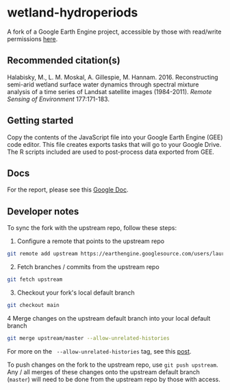 # wetland-hydroperiods
A fork of a Google Earth Engine project, accessible by those with read/write permissions [here](
https://code.earthengine.google.com/?accept_repo=users/laura_csp/wetland_hydroperiods).

## Recommended citation(s)
Halabisky, M., L. M. Moskal, A. Gillespie, M. Hannam. 2016. Reconstructing semi-arid wetland surface water dynamics through spectral mixture analysis of a time series of Landsat satellite images (1984-2011). _Remote Sensing of Environment_ 177:171-183.

## Getting started
Copy the contents of the JavaScript file into your Google Earth Engine (GEE) code editor. This file creates exports tasks that will go to your Google Drive. The R scripts included are used to post-process data exported from GEE.

## Docs
For the report, please see this [Google Doc](https://docs.google.com/document/d/1l8DwajDEt5ObPUpLkjE6UOuMHjyfPPb8lxl0-Zz69p8/edit?usp=sharing).

## Developer notes
To sync the fork with the upstream repo, follow these steps:
1. Configure a remote that points to the upstream repo
```sh
git remote add upstream https://earthengine.googlesource.com/users/laura_csp/wetland_hydroperiods
```
2. Fetch branches / commits from the upstream repo
```sh
git fetch upstream
```
3. Checkout your fork's local default branch
```sh
git checkout main
```
4 Merge changes on the upstream default branch into your local default branch
```sh
git merge upstream/master --allow-unrelated-histories
```
For more on the ` --allow-unrelated-histories` tag, see this [post](https://www.educative.io/edpresso/the-fatal-refusing-to-merge-unrelated-histories-git-error).

To push changes on the fork to the upstream repo, use `git push upstream`. Any / all merges of these changes onto the upstream default branch (`master`) will need to be done from the upstream repo by those with access.
